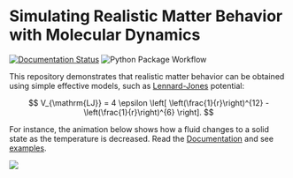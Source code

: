 # Simulating Realistic Matter Behavior with Molecular Dynamics

[![Documentation Status](https://readthedocs.org/projects/aannabe-moldyn/badge/?version=latest)](https://aannabe-moldyn.readthedocs.io/en/latest/?badge=latest)
![Python Package Workflow](https://github.com/aannabe/moldyn/actions/workflows/python-package.yml/badge.svg)

This repository demonstrates that realistic matter behavior can be obtained using simple effective models, such as [Lennard-Jones](https://en.wikipedia.org/wiki/Lennard-Jones_potential) potential:

$$
V_{\mathrm{LJ}} = 4 \epsilon \left[ \left(\frac{1}{r}\right)^{12} - \left(\frac{1}{r}\right)^{6} \right].
$$

For instance, the animation below shows how a fluid changes to a solid state as the temperature is decreased.
Read the [Documentation](https://aannabe-moldyn.readthedocs.io/en/latest/) and see [examples](https://github.com/aannabe/moldyn/tree/main/examples).

![](https://github.com/aannabe/moldyn/blob/main/examples/animation.gif)
